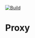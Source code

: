 [![Build](https://github.com/atomix/atomix/actions/workflows/proxy.yml/badge.svg)](https://github.com/atomix/atomix/actions/workflows/proxy.yml)

# Proxy
